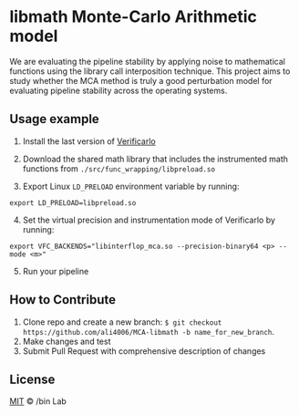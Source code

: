 
# libmath Monte-Carlo Arithmetic model
We are evaluating the pipeline stability by applying noise to mathematical functions 
using the library call interposition technique. This project aims to study whether 
the MCA method is truly a good perturbation model for evaluating pipeline stability 
across the operating systems.


## Usage example

1) Install the last version of [Verificarlo](https://github.com/verificarlo/verificarlo)

2) Download the shared math library that includes the instrumented math functions from `./src/func_wrapping/libpreload.so`

3) Export Linux `LD_PRELOAD` environment variable by running:
```
export LD_PRELOAD=libpreload.so
```

4) Set the virtual precision and instrumentation mode of Verificarlo by running:
```
export VFC_BACKENDS="libinterflop_mca.so --precision-binary64 <p> --mode <m>"
```

5) Run your pipeline


## How to Contribute

1. Clone repo and create a new branch: `$ git checkout https://github.com/ali4006/MCA-libmath -b name_for_new_branch`.
2. Make changes and test
3. Submit Pull Request with comprehensive description of changes


## License

[MIT](LICENSE) © /bin Lab